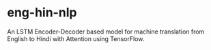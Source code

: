 # eng-hin-nlp

An LSTM Encoder-Decoder based model for machine translation from English to Hindi with Attention using TensorFlow. 
